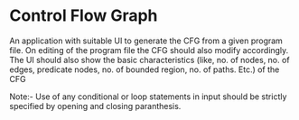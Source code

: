 # Control Flow Graph

An application with suitable UI to generate the CFG from a given program file. On editing of the program file the CFG should also modify accordingly. The UI should also show the basic characteristics (like, no. of nodes, no. of edges, predicate nodes, no. of bounded region, no. of paths. Etc.) of the CFG 

Note:- Use of any conditional or loop statements in input should be strictly specified by opening and closing paranthesis.